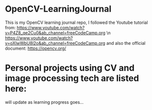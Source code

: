 # OpenCV-LearningJournal
This is my OpenCV learning journal repo, I followed the Youtube tutorial from: 
  https://www.youtube.com/watch?v=P4Z8_qe2Cu0&ab_channel=freeCodeCamp.org \n
  https://www.youtube.com/watch?v=oXlwWbU8l2o&ab_channel=freeCodeCamp.org
 and also the official document:
  https://opencv.org/
# Personal projects using CV and image processing tech are listed here:
  will update as learning progress goes...
